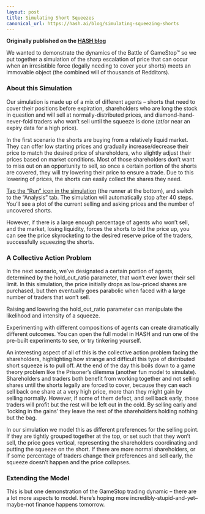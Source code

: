 ```yaml
---
layout: post
title: Simulating Short Squeezes
canonical_url: https://hash.ai/blog/simulating-squeezing-shorts
---
```


__Originally published on the [HASH blog](https://hash.ai/blog/simulating-squeezing-shorts)__

We wanted to demonstrate the dynamics of the Battle of GameStop™ so we put together a simulation of the sharp escalation of price that can occur when an irresistible force (legally needing to cover your shorts) meets an immovable object (the combined will of thousands of Redditors).

### About this Simulation

Our simulation is made up of a mix of different agents – shorts that need to cover their positions before expiration, shareholders who are long the stock in question and will sell at normally-distributed prices, and diamond-hand-never-fold traders who won’t sell until the squeeze is done (at/or near an expiry data for a high price).

In the first scenario the shorts are buying from a relatively liquid market. They can offer low starting prices and gradually increase/decrease their price to match the desired price of shareholders, who slightly adjust their prices based on market conditions. Most of those shareholders don’t want to miss out on an opportunity to sell, so once a certain portion of the shorts are covered, they will try lowering their price to ensure a trade. Due to this lowering of prices, the shorts can easily collect the shares they need.

[Tap the “Run” icon in the simulation](https://core.hash.ai/@hash/short-squeeze/2.1.3) (the runner at the bottom), and switch to the “Analysis” tab. The simulation will automatically stop after 40 steps. You’ll see a plot of the current selling and asking prices and the number of uncovered shorts.

However, if there is a large enough percentage of agents who won’t sell, and the market, losing liquidity, forces the shorts to bid the price up, you can see the price skyrocketing to the desired reserve price of the traders, successfully squeezing the shorts.

### A Collective Action Problem

In the next scenario, we’ve designated a certain portion of agents, determined by the hold_out_ratio parameter, that won’t ever lower their sell limit. In this simulation, the price initially drops as low-priced shares are purchased, but then eventually goes parabolic when faced with a large number of traders that won’t sell.

Raising and lowering the hold_out_ratio parameter can manipulate the likelihood and intensity of a squeeze.

Experimenting with different compositions of agents can create dramatically different outcomes. You can open the full model in HASH and run one of the pre-built experiments to see, or try tinkering yourself.

An interesting aspect of all of this is the collective action problem facing the shareholders, highlighting how strange and difficult this type of distributed short squeeze is to pull off. At the end of the day this boils down to a game theory problem like the Prisoner’s dilemma (another fun model to simulate). Shareholders and traders both benefit from working together and not selling shares until the shorts legally are forced to cover, because they can each sell back one share at a very high price, more than they might gain by selling normally. However, if some of them defect, and sell back early, those traders will profit but the rest will be left out in the cold. By selling early and  ‘locking in the gains’ they leave the rest of the shareholders holding nothing but the bag.

In our simulation we model this as different preferences for the selling point. If they are tightly grouped together at the top, or set such that they won’t sell, the price goes vertical, representing the shareholders coordinating and putting the squeeze on the short. If there are more normal shareholders, or if some percentage of traders change their preferences and sell early, the squeeze doesn’t happen and the price collapses.

### Extending the Model

This is but one demonstration of the GameStop trading dynamic – there are a lot more aspects to model. Here’s hoping more incredibly-stupid-and-yet–maybe-not finance happens tomorrow.